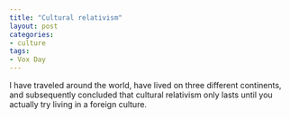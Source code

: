 ```yaml
---
title: "Cultural relativism"
layout: post
categories:
- culture
tags:
- Vox Day
---
```


I have traveled around the world, have lived on three different continents, and subsequently concluded that cultural relativism only lasts until you actually try living in a foreign culture.
